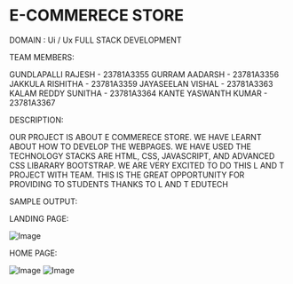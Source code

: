 # E-COMMERECE STORE 

DOMAIN : Ui / Ux FULL STACK DEVELOPMENT

TEAM MEMBERS:  

GUNDLAPALLI RAJESH    -    23781A3355
GURRAM AADARSH        -    23781A3356
JAKKULA RISHITHA      -    23781A3359
JAYASEELAN VISHAL     -    23781A3363
KALAM REDDY SUNITHA   -    23781A3364
KANTE YASWANTH KUMAR  -    23781A3367

DESCRIPTION:

OUR PROJECT IS ABOUT E COMMERECE STORE.
WE HAVE LEARNT ABOUT HOW TO DEVELOP THE WEBPAGES.
WE HAVE USED THE TECHNOLOGY STACKS ARE HTML, CSS, JAVASCRIPT, AND ADVANCED CSS LIBARARY BOOTSTRAP.
WE ARE VERY EXCITED TO DO THIS L AND T PROJECT WITH TEAM. THIS IS THE GREAT OPPORTUNITY FOR PROVIDING TO STUDENTS
THANKS TO L AND T EDUTECH 

 SAMPLE OUTPUT:

 LANDING PAGE:

 ![Image](https://github.com/user-attachments/assets/145006eb-8c45-4bbd-82de-8f3668053396)


 HOME PAGE:

![Image](https://github.com/user-attachments/assets/ac07774f-7b51-4d49-9831-ffddbc6b8c8b)
![Image](https://github.com/user-attachments/assets/e6ef91fa-61dd-46d3-ae89-809b60146a42)
 
